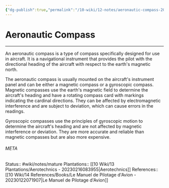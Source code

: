 ```yaml
---
{"dg-publish":true,"permalink":"/10-wiki/12-notes/aeronautic-compass-20230308053440/"}
---
```


# Aeronautic Compass
---
An aeronautic compass is a type of compass specifically designed for use in aircraft. It is a navigational instrument that provides the pilot with the directional heading of the aircraft with respect to the earth's magnetic north.

The aeronautic compass is usually mounted on the aircraft's instrument panel and can be either a magnetic compass or a gyroscopic compass. Magnetic compasses use the earth's magnetic field to determine the aircraft's heading and have a rotating compass card with markings indicating the cardinal directions. They can be affected by electromagnetic interference and are subject to deviation, which can cause errors in the readings.

Gyroscopic compasses use the principles of gyroscopic motion to determine the aircraft's heading and are not affected by magnetic interference or deviation. They are more accurate and reliable than magnetic compasses but are also more expensive.



###### META
Status:: #wiki/notes/mature 
Plantations:: [[10 Wiki/13 Plantations/Aerotechnics - 20230216083955\|Aerotechnics]]
References:: [[10 Wiki/14 References/Books/Le Manuel de Pilotage d'Avion - 20230122071907\|Le Manuel de Pilotage d'Avion]]
